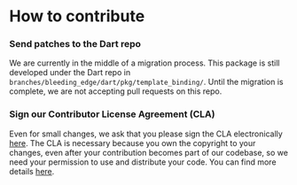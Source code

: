 # How to contribute

### Send patches to the Dart repo

We are currently in the middle of a migration process. This package is still
developed under the Dart repo in
`branches/bleeding_edge/dart/pkg/template_binding/`.
Until the migration is complete, we are not accepting pull requests on this
repo.

### Sign our Contributor License Agreement (CLA)

Even for small changes, we ask that you please sign the CLA electronically
[here](https://developers.google.com/open-source/cla/individual).
The CLA is necessary because you own the copyright to your changes, even
after your contribution becomes part of our codebase, so we need your permission
to use and distribute your code. You can find more details
[here](https://code.google.com/p/dart/wiki/Contributing).
